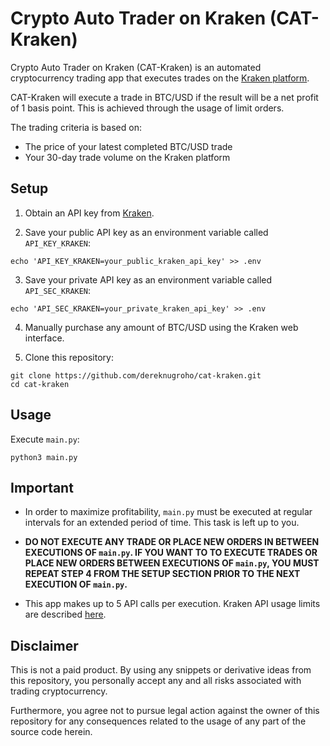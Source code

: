 # Crypto Auto Trader on Kraken (CAT-Kraken)

Crypto Auto Trader on Kraken (CAT-Kraken) is an automated cryptocurrency trading app that executes trades on the [Kraken platform](https://www.kraken.com/).

CAT-Kraken will execute a trade in BTC/USD if the result will be a net profit of 1 basis point. This is achieved through the usage of limit orders.

The trading criteria is based on:

- The price of your latest completed BTC/USD trade
- Your 30-day trade volume on the Kraken platform

## Setup

1. Obtain an API key from [Kraken](https://pro.kraken.com/).

2. Save your public API key as an environment variable called `API_KEY_KRAKEN`:
```
echo 'API_KEY_KRAKEN=your_public_kraken_api_key' >> .env
```

3. Save your private API key as an environment variable called `API_SEC_KRAKEN`:
```
echo 'API_SEC_KRAKEN=your_private_kraken_api_key' >> .env
```

4. Manually purchase any amount of BTC/USD using the Kraken web interface.

5. Clone this repository:
```
git clone https://github.com/dereknugroho/cat-kraken.git
cd cat-kraken
```

## Usage

Execute `main.py`:

```
python3 main.py
```

## Important

- In order to maximize profitability, `main.py` must be executed at regular intervals for an extended period of time. This task is left up to you.

- **DO NOT EXECUTE ANY TRADE OR PLACE NEW ORDERS IN BETWEEN EXECUTIONS OF `main.py`. IF YOU WANT TO TO EXECUTE TRADES OR PLACE NEW ORDERS BETWEEN EXECUTIONS OF `main.py`, YOU MUST REPEAT STEP 4 FROM THE SETUP SECTION PRIOR TO THE NEXT EXECUTION OF `main.py`.**

- This app makes up to 5 API calls per execution. Kraken API usage limits are described [here](https://support.kraken.com/articles/360045239571-trading-rate-limits).

## Disclaimer

This is not a paid product. By using any snippets or derivative ideas from this repository, you personally accept any and all risks associated with trading cryptocurrency.

Furthermore, you agree not to pursue legal action against the owner of this repository for any consequences related to the usage of any part of the source code herein.
